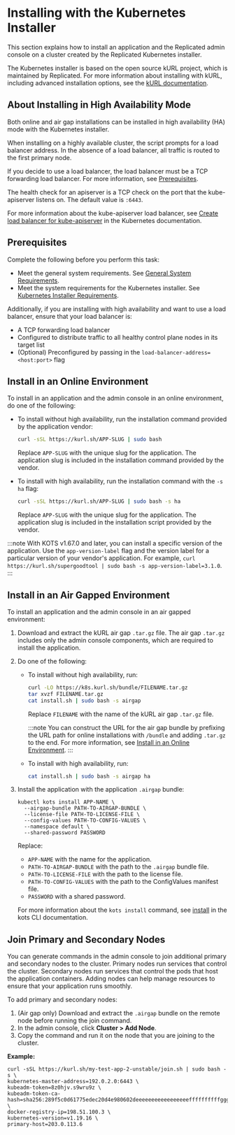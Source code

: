 # Installing with the Kubernetes Installer

This section explains how to install an application and the Replicated admin console on a cluster created by the Replicated Kubernetes installer.

The Kubernetes installer is based on the open source kURL project, which is maintained by Replicated. For more information about installing with kURL, including advanced installation options, see the [kURL documentation](https://kurl.sh/docs/introduction/).

## About Installing in High Availability Mode

Both online and air gap installations can be installed in high availability (HA) mode with the Kubernetes installer.

When installing on a highly available cluster, the script prompts for a load balancer address. In the absence of a load balancer, all traffic is routed to the first primary node.

If you decide to use a load balancer, the load balancer must be a TCP forwarding load balancer. For more information, see [Prerequisites](#prerequisites).

The health check for an apiserver is a TCP check on the port that the kube-apiserver listens on. The default value is `:6443`.

For more information about the kube-apiserver load balancer, see [Create load balancer for kube-apiserver](https://kubernetes.io/docs/setup/independent/high-availability/#create-load-balancer-for-kube-apiserver) in the Kubernetes documentation.

## Prerequisites

Complete the following before you perform this task:

- Meet the general system requirements. See [General System Requirements](installing-general-requirements).
- Meet the system requirements for the Kubernetes installer. See [Kubernetes Installer Requirements](installing-embedded-cluster-requirements).

Additionally, if you are installing with high availability and want to use a load balancer, ensure that your load balancer is:
- A TCP forwarding load balancer
- Configured to distribute traffic to all healthy control plane nodes in its target list
- (Optional) Preconfigured by passing in the `load-balancer-address=<host:port>` flag

## Install in an Online Environment

To install in an application and the admin console in an online environment, do one of the following:

- To install without high availability, run the installation command provided by the application vendor:

  ```bash
  curl -sSL https://kurl.sh/APP-SLUG | sudo bash
  ```
  Replace `APP-SLUG` with the unique slug for the application. The application slug is included in the installation command provided by the vendor.

- To install with high availability, run the installation command with the `-s ha` flag:

  ```bash
  curl -sSL https://kurl.sh/APP-SLUG | sudo bash -s ha
  ```
  Replace `APP-SLUG` with the unique slug for the application. The application slug is included in the installation script provided by the vendor.

:::note
With KOTS v1.67.0 and later, you can install a specific version of the application. Use the `app-version-label` flag and the version label for a particular version of your vendor's application. For example, `curl https://kurl.sh/supergoodtool | sudo bash -s app-version-label=3.1.0`.
:::

## Install in an Air Gapped Environment

To install an application and the admin console in an air gapped environment:

1. Download and extract the kURL air gap `.tar.gz` file. The air gap `.tar.gz` includes only the admin console components, which are required to install the application.
1. Do one of the following:

    - To install without high availability, run:

      ```bash
      curl -LO https://k8s.kurl.sh/bundle/FILENAME.tar.gz
      tar xvzf FILENAME.tar.gz
      cat install.sh | sudo bash -s airgap
      ```

      Replace `FILENAME` with the name of the kURL air gap `.tar.gz` file.

      :::note
      You can construct the URL for the air gap bundle by prefixing the URL path for online installations with `/bundle` and adding `.tar.gz` to the end. For more information, see [Install in an Online Environment](#install-in-an-online-environment).
      :::

    - To install with high availability, run:

      ```bash
      cat install.sh | sudo bash -s airgap ha
      ```  

1. Install the application with the application `.airgap` bundle:

    ```
    kubectl kots install APP-NAME \
      --airgap-bundle PATH-TO-AIRGAP-BUNDLE \
      --license-file PATH-TO-LICENSE-FILE \
      --config-values PATH-TO-CONFIG-VALUES \
      --namespace default \
      --shared-password PASSWORD
    ```
    Replace:
    * `APP-NAME` with the name for the application.
    * `PATH-TO-AIRGAP-BUNDLE` with the path to the `.airgap` bundle file.
    * `PATH-TO-LICENSE-FILE` with the path to the license file.
    * `PATH-TO-CONFIG-VALUES` with the path to the ConfigValues manifest file.
    * `PASSWORD` with a shared password.

    For more information about the `kots install` command, see [install](../reference/kots-cli-install) in the kots CLI documentation.

## Join Primary and Secondary Nodes

You can generate commands in the admin console to join additional primary and secondary nodes to the cluster. Primary nodes run services that control the cluster. Secondary nodes run services that control the pods that host the application containers. Adding nodes can help manage resources to ensure that your application runs smoothly.

To add primary and secondary nodes:

1. (Air gap only) Download and extract the `.airgap` bundle on the remote node before running the join command.
1. In the admin console, click **Cluster > Add Node**.
1. Copy the command and run it on the node that you are joining to the cluster.

  **Example:**

  ```
  curl -sSL https://kurl.sh/my-test-app-2-unstable/join.sh | sudo bash -s \
  kubernetes-master-address=192.0.2.0:6443 \
  kubeadm-token=8z0hjv.s9wru9z \
  kubeadm-token-ca-hash=sha256:289f5c0d61775edec20d4e980602deeeeeeeeeeeeeeeeeffffffffffggggggg \
  docker-registry-ip=198.51.100.3 \
  kubernetes-version=v1.19.16 \
  primary-host=203.0.113.6
  ```
